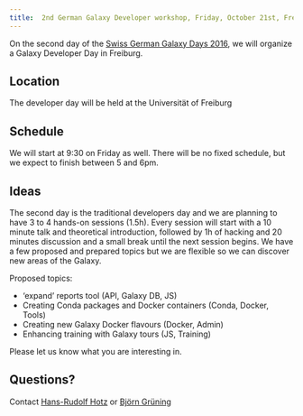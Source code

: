 ```yaml
---
title:  2nd German Galaxy Developer workshop, Friday, October 21st, Freiburg 
---
```

<slot name="/events/sg2016/header" />

<slot name="/events/sg2016/linkbox" />



On the second day of the [Swiss German Galaxy Days 2016](/events/sg2016/), we will organize a Galaxy Developer Day in Freiburg.


## Location

The developer day will be held at the Universität of Freiburg

## Schedule

We will start at 9:30 on Friday as well. There will be no fixed schedule,
but we expect to finish between 5 and 6pm.

## Ideas

The second day is the traditional developers day and we are planning to
have 3 to 4 hands-on sessions (1.5h). Every session will start with a 10
minute talk and theoretical introduction, followed by 1h of hacking and
20 minutes discussion and a small break until the next session begins.
We have a few proposed and prepared topics but we are flexible so we can
discover new areas of the Galaxy.

Proposed topics:

* ‘expand’ reports tool (API, Galaxy DB, JS)
* Creating Conda packages and Docker containers (Conda, Docker, Tools)
* Creating new Galaxy Docker flavours (Docker, Admin)
* Enhancing training with Galaxy tours (JS, Training)

Please let us know what you are interesting in.


## Questions?

Contact [Hans-Rudolf Hotz](/people/hansrudolf-hotz/) or [Björn Grüning](/people/bjoern-gruening/)
